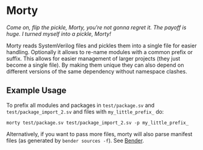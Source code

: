 # Morty

_Come on, flip the pickle, Morty, you're not gonna regret it. The payoff is huge. I turned myself into a pickle, Morty!_

Morty reads SystemVerilog files and pickles them into a single file for easier handling. Optionally it allows to re-name modules with a common prefix or suffix. This allows for easier management of larger projects (they just become a single file). By making them unique they can also depend on different versions of the same dependency without namespace clashes.

## Example Usage

To prefix all modules and packages in `test/package.sv` and `test/package_import_2.sv` and files with `my_little_prefix_` do:
```
morty test/package.sv test/package_import_2.sv -p my_little_prefix_
```

Alternatively, if you want to pass more files, morty will also parse manifest files (as generated by `bender sources -f`). See [Bender](https://github.com/fabianschuiki/bender).